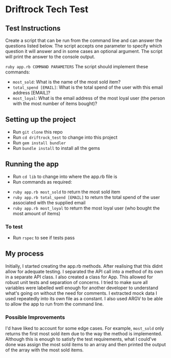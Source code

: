 # Driftrock Tech Test

## Test Instructions

Create a script that can be run from the command line and can answer the questions listed below. The script
accepts one parameter to specify which question it will answer and in some cases an optional argument. The
script will print the answer to the console output.

`ruby app.rb COMMAND PARAMETERS`
The script should implement these commands:

* `most_sold`: What is the name of the most sold item?
* `total_spend [EMAIL]`: What is the total spend of the user with this email address [EMAIL]?
* `most_loyal`: What is the email address of the most loyal user (the person with the most number of items
bought)?

## Setting up the project

- Run `git clone` this repo
- Run `cd driftrock_test` to change into this project
- Run `gem install bundler`
- Run `bundle install` to install all the gems


## Running the app

- Run `cd lib` to change into where the app.rb file is
- Run commands as required:
* `ruby app.rb most_sold` to return the most sold item
* `ruby app.rb total_spend [EMAIL]` to return the total spend of the user associated with the supplied email
* `ruby app.rb most_loyal` to return the most loyal user (who bought the most amount of items)

### To test
- Run `rspec` to see if tests pass

## My process

Initially, I started creating the app.rb methods. After realising that this didnt allow for adequate testing. I separated the API call into a method of its own in a separate API class. I also created a class for App. This allowed for robust unit tests and separation of concerns. I tried to make sure all variables were labelled well enough for another developer to understand what's going on without the need for comments. I extracted mock data I used repeatedly into its own file as a constant. I also used ARGV to be able to allow the app to run from the command line.

### Possible Improvements

I'd have liked to account for some edge cases. For example, `most_sold` only returns the first most sold item due to the way the method is implemented. Although this is enough to satisfy the test requirements, what I could've done was assign the most sold items to an array and then printed the output of the array with the most sold items. 

